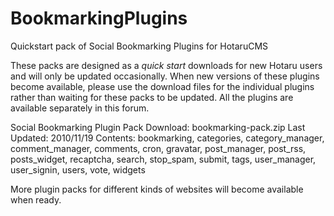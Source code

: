 BookmarkingPlugins
==================

Quickstart pack of Social Bookmarking Plugins for HotaruCMS

These packs are designed as a *quick start* downloads for new Hotaru users and will only be updated occasionally. When new versions of these plugins become available, please use the download files for the individual plugins rather than waiting for these packs to be updated. All the plugins are available separately in this forum.

Social Bookmarking Plugin Pack
Download: bookmarking-pack.zip
Last Updated: 2010/11/19
Contents: bookmarking, categories, category_manager, comment_manager, comments, cron, gravatar, post_manager, post_rss, posts_widget, recaptcha, search, stop_spam, submit, tags, user_manager, user_signin, users, vote, widgets

More plugin packs for different kinds of websites will become available when ready. 
